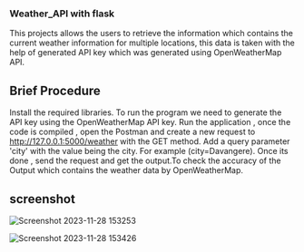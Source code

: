 ### Weather_API with flask
This projects allows the users to retrieve the information which contains the current weather information for multiple locations, this data is taken with the help of generated API key which was generated using OpenWeatherMap API.

## Brief Procedure
Install the required libraries.
To run the program we need to generate the API key using the OpenWeatherMap API key.
Run the application , once the code is compiled , open the Postman and create a new request to http://127.0.0.1:5000/weather with the GET method.
Add a query parameter 'city' with the value being the city.
For example (city=Davangere).
Once its done , send the request and get the output.To check the accuracy of the Output which contains the weather data by OpenWeatherMap.

 ## screenshot
![Screenshot 2023-11-28 153253](https://github.com/Sanjay19200/WeatherApi/assets/136919818/337ed415-6e21-4dca-ac0f-998b2ee87839)

![Screenshot 2023-11-28 153426](https://github.com/Sanjay19200/WeatherApi/assets/136919818/dc35dd63-5601-4eaa-b013-ac4386d9c818)



